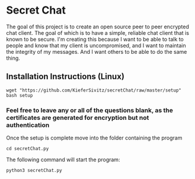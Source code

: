 # Secret Chat
The goal of this project is to create an open source peer to peer encrypted chat client. The goal of which is to have a simple, reliable chat client that is known to be secure. I'm creating this because I want to be able to talk to people and know that my client is uncompromised, and I want to maintain the integrity of my messages. And I want others to be able to do the same thing.

## Installation Instructions (Linux)

	wget "https://github.com/KieferSivitz/secretChat/raw/master/setup"
	bash setup

### Feel free to leave any or all of the questions blank, as the certificates are generated for encryption but not authentication

Once the setup is complete move into the folder containing the program

	cd secretChat.py

The following command will start the program:

	python3 secretChat.py


